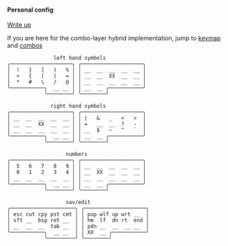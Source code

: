#### Personal config

[Write up](https://alexpokho.xyz/posts/Combo-layer-hybrid-keymap)

If you are here for the combo-layer hybrid implementation, jump to [keymap](https://github.com/sashalex007/ergo_alex_zmk/blob/main/config/boards/shields/ergoalex/ergoalex.keymap) and [combos](https://github.com/sashalex007/ergo_alex_zmk/blob/main/config/boards/shields/ergoalex/combos.dtsi)

```
               left hand symbols
╭────────────────────╮ ╭────────────────────╮ 
│  !   }   ]   )   % │ │ __  __  __  __  __ │  
│  +   {   [   (   = │ │ __  __  XX  __  __ │
│  *   #   \   /   @ │ │ __  __  __  __  __ │
╰───────────╮  __ __ │ │ __  __ ╭───────────╯
            ╰────────╯ ╰────────╯            

              right hand symbols
╭────────────────────╮ ╭────────────────────╮
│ __  __  __  __  __ │ │ |   &   _   <   >  │
│ __  __  XX  __  __ │ │ =   __  __  ?   -  │
│ __  __  __  __  __ │ │ __  $   ~   ^   `  │
╰───────────╮  __ __ │ │ __  __ ╭───────────╯
            ╰────────╯ ╰────────╯           

                   numbers
╭────────────────────╮ ╭────────────────────╮
│  5   6   7   8   9 │ │ __  __  __  __  __ │
│  0   1   2   3   4 │ │ __  XX  __  __  __ │
│ __  __  __  __  __ │ │ __  __  __  __  __ │
╰───────────╮  __ __ │ │ __  __ ╭───────────╯
            ╰────────╯ ╰────────╯           

                   nav/edit
╭─────────────────────╮ ╭────────────────────╮
│ esc cut cpy pst cmt │ │ pup wlf up wrt __  │
│ sft __  bsp ret __  │ │ hm  lf  dn rt  end │
│ __  __  __  tab __  │ │ pdn __  __  __ __  │
╰───────────╮  __ __  │ │ XX  __ ╭───────────╯
            ╰─────────╯ ╰────────╯ 
```